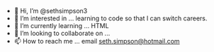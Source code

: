- 👋 Hi, I’m @sethsimpson3
- 👀 I’m interested in ... learning to code so that I can switch careers.
- 🌱 I’m currently learning ... HTML
- 💞️ I’m looking to collaborate on ...
- 📫 How to reach me ... email seth.simpson@hotmail.com

<!---
sethsimpson3/sethsimpson3 is a ✨ special ✨ repository because its `README.md` (this file) appears on your GitHub profile.
You can click the Preview link to take a look at your changes.
--->
